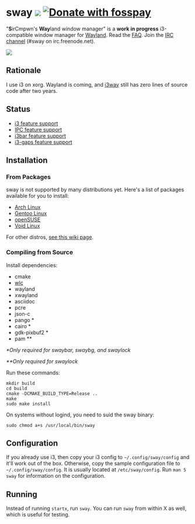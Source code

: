 # sway [![](https://api.travis-ci.org/SirCmpwn/sway.svg)](https://travis-ci.org/SirCmpwn/sway) [![Donate with fosspay](https://drewdevault.com/donate/static/donate-with-fosspay.png)](https://drewdevault.com/donate?project=4)

"**S**irCmpwn's **Way**land window manager" is a **work in progress**
i3-compatible window manager for [Wayland](http://wayland.freedesktop.org/).
Read the [FAQ](https://github.com/SirCmpwn/sway/wiki). Join the
[IRC channel](http://webchat.freenode.net/?channels=sway&uio=d4) (#sway on
irc.freenode.net).

![](https://sr.ht/NCx_.png)

## Rationale

I use i3 on xorg. Wayland is coming, and [i3way](http://i3way.org/) still has
zero lines of source code after two years.

## Status

- [i3 feature support](https://github.com/SirCmpwn/sway/issues/2)
- [IPC feature support](https://github.com/SirCmpwn/sway/issues/98)
- [i3bar feature support](https://github.com/SirCmpwn/sway/issues/343)
- [i3-gaps feature support](https://github.com/SirCmpwn/sway/issues/307)

## Installation

### From Packages

sway is not supported by many distributions yet. Here's a list of packages
available for you to install:

* [Arch Linux](https://aur.archlinux.org/packages/sway-git/)
* [Gentoo Linux](https://github.com/zetok/zetok-overlay/)
* [openSUSE](https://build.opensuse.org/project/show/X11:Wayland)
* [Void Linux](https://wiki.voidlinux.eu/sway)

For other distros, [see this wiki page](https://github.com/SirCmpwn/sway/wiki/Install-on-other-distros).

### Compiling from Source

Install dependencies:

* cmake
* [wlc](https://github.com/Cloudef/wlc)
* wayland
* xwayland
* asciidoc
* pcre
* json-c
* pango *
* cairo *
* gdk-pixbuf2 *
* pam **

_\*Only required for swaybar, swaybg, and swaylock_

_\*\*Only required for swaylock_

Run these commands:

    mkdir build
    cd build
    cmake -DCMAKE_BUILD_TYPE=Release ..
    make
    sudo make install

On systems without logind, you need to suid the sway binary:

    sudo chmod a+s /usr/local/bin/sway

## Configuration

If you already use i3, then copy your i3 config to `~/.config/sway/config` and
it'll work out of the box. Otherwise, copy the sample configuration file to
`~/.config/sway/config`. It is usually located at `/etc/sway/config`.
Run `man 5 sway` for information on the configuration.

## Running

Instead of running `startx`, run `sway`. You can run `sway` from within X as
well, which is useful for testing.
